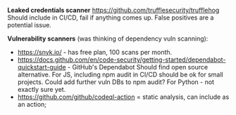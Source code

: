 **Leaked credentials scanner**
https://github.com/trufflesecurity/trufflehog
Should include in CI/CD, fail if anything comes up.
False positives are a potential issue.

**Vulnerability scanners** (was thinking of dependency vuln scanning): 
- https://snyk.io/ - has free plan, 100 scans per month.
- https://docs.github.com/en/code-security/getting-started/dependabot-quickstart-guide - GitHub's Dependabot
Should find open source alternative.
For JS, including npm audit in CI/CD should be ok for small projects.
Could add further vuln DBs to npm audit?
For Python - not exactly sure yet.
- https://github.com/github/codeql-action = static analysis, can include as an action;

